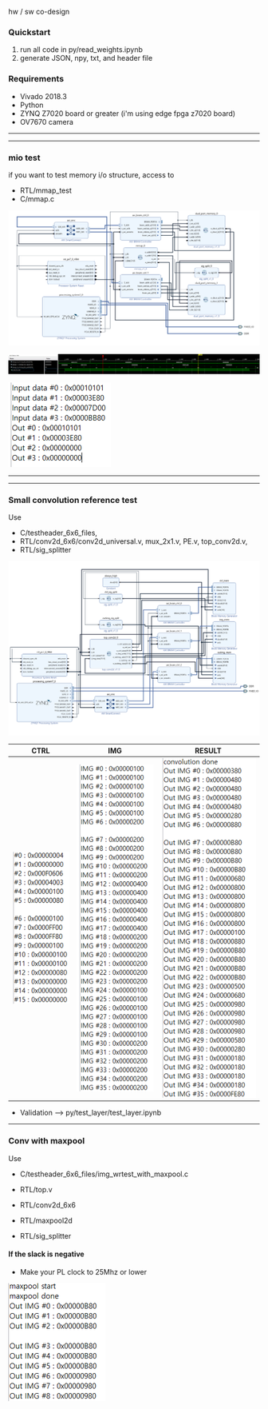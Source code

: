 hw / sw co-design

<h3>Quickstart</h3>

1. run all code in py/read_weights.ipynb
2. generate JSON, npy, txt, and header file


<h3> Requirements </h3>

* Vivado 2018.3
* Python
* ZYNQ Z7020 board or greater (i'm using edge fpga z7020 board)
* OV7670 camera


---
---

<h3> mio test</h3>
if you want to test memory i/o structure, access to <br>

* RTL/mmap_test<br>
* C/mmap.c<br>

![img_error](./img/mmap_bd.png)

![img_error](./img/mmap_ila.png)

![img_error](./img/mmap_result.png)


---
---
<h3> Small convolution reference test </h3>
Use <br>

* C/testheader_6x6_files, <br>
* RTL/conv2d_6x6/conv2d_universal.v, mux_2x1.v, PE.v, top_conv2d.v, <br>
* RTL/sig_splitter <br>

![img_error](./img/smol_bd.png)

| CTRL | IMG  | RESULT |
|------|------|--------|
| ![img_error](./img/smol_ctrl.png) | ![img_error](./img/smol_img.png) | ![img_error](./img/smol_result.png) |


* Validation --> py/test_layer/test_layer.ipynb

---

<h3> Conv with maxpool</h3>

Use 

* C/testheader_6x6_files/img_wrtest_with_maxpool.c

* RTL/top.v

* RTL/conv2d_6x6

* RTL/maxpool2d

* RTL/sig_splitter

<h4>If the slack is negative</h4>

* Make your PL clock to 25Mhz or lower

![img_error](./img/smol_maxpool_result.png)
